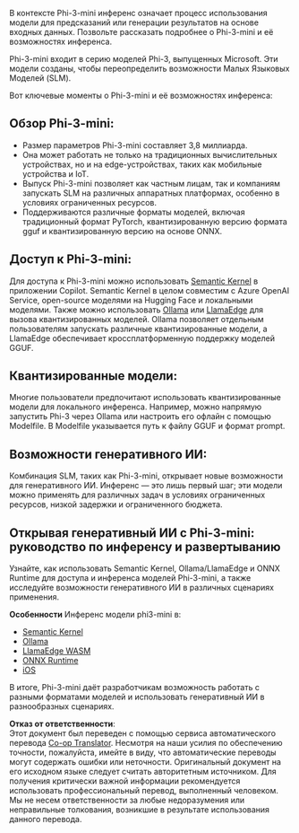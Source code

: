 <!--
CO_OP_TRANSLATOR_METADATA:
{
  "original_hash": "f1ff728038c4f554b660a36b76cbdd6e",
  "translation_date": "2025-05-07T14:41:40+00:00",
  "source_file": "md/01.Introduction/03/overview.md",
  "language_code": "ru"
}
-->
В контексте Phi-3-mini инференс означает процесс использования модели для предсказаний или генерации результатов на основе входных данных. Позвольте рассказать подробнее о Phi-3-mini и её возможностях инференса.

Phi-3-mini входит в серию моделей Phi-3, выпущенных Microsoft. Эти модели созданы, чтобы переопределить возможности Малых Языковых Моделей (SLM).

Вот ключевые моменты о Phi-3-mini и её возможностях инференса:

## **Обзор Phi-3-mini:**
- Размер параметров Phi-3-mini составляет 3,8 миллиарда.
- Она может работать не только на традиционных вычислительных устройствах, но и на edge-устройствах, таких как мобильные устройства и IoT.
- Выпуск Phi-3-mini позволяет как частным лицам, так и компаниям запускать SLM на различных аппаратных платформах, особенно в условиях ограниченных ресурсов.
- Поддерживаются различные форматы моделей, включая традиционный формат PyTorch, квантизированную версию формата gguf и квантизированную версию на основе ONNX.

## **Доступ к Phi-3-mini:**
Для доступа к Phi-3-mini можно использовать [Semantic Kernel](https://github.com/microsoft/SemanticKernelCookBook?WT.mc_id=aiml-138114-kinfeylo) в приложении Copilot. Semantic Kernel в целом совместим с Azure OpenAI Service, open-source моделями на Hugging Face и локальными моделями.
Также можно использовать [Ollama](https://ollama.com) или [LlamaEdge](https://llamaedge.com) для вызова квантизированных моделей. Ollama позволяет отдельным пользователям запускать различные квантизированные модели, а LlamaEdge обеспечивает кроссплатформенную поддержку моделей GGUF.

## **Квантизированные модели:**
Многие пользователи предпочитают использовать квантизированные модели для локального инференса. Например, можно напрямую запустить Phi-3 через Ollama или настроить его офлайн с помощью Modelfile. В Modelfile указывается путь к файлу GGUF и формат prompt.

## **Возможности генеративного ИИ:**
Комбинация SLM, таких как Phi-3-mini, открывает новые возможности для генеративного ИИ. Инференс — это лишь первый шаг; эти модели можно применять для различных задач в условиях ограниченных ресурсов, низкой задержки и ограниченного бюджета.

## **Открывая генеративный ИИ с Phi-3-mini: руководство по инференсу и развертыванию**
Узнайте, как использовать Semantic Kernel, Ollama/LlamaEdge и ONNX Runtime для доступа и инференса моделей Phi-3-mini, а также исследуйте возможности генеративного ИИ в различных сценариях применения.

**Особенности**
Инференс модели phi3-mini в:

- [Semantic Kernel](https://github.com/Azure-Samples/Phi-3MiniSamples/tree/main/semantickernel?WT.mc_id=aiml-138114-kinfeylo)
- [Ollama](https://github.com/Azure-Samples/Phi-3MiniSamples/tree/main/ollama?WT.mc_id=aiml-138114-kinfeylo)
- [LlamaEdge WASM](https://github.com/Azure-Samples/Phi-3MiniSamples/tree/main/wasm?WT.mc_id=aiml-138114-kinfeylo)
- [ONNX Runtime](https://github.com/Azure-Samples/Phi-3MiniSamples/tree/main/onnx?WT.mc_id=aiml-138114-kinfeylo)
- [iOS](https://github.com/Azure-Samples/Phi-3MiniSamples/tree/main/ios?WT.mc_id=aiml-138114-kinfeylo)

В итоге, Phi-3-mini даёт разработчикам возможность работать с разными форматами моделей и использовать генеративный ИИ в разнообразных сценариях.

**Отказ от ответственности**:  
Этот документ был переведен с помощью сервиса автоматического перевода [Co-op Translator](https://github.com/Azure/co-op-translator). Несмотря на наши усилия по обеспечению точности, пожалуйста, имейте в виду, что автоматические переводы могут содержать ошибки или неточности. Оригинальный документ на его исходном языке следует считать авторитетным источником. Для получения критически важной информации рекомендуется использовать профессиональный перевод, выполненный человеком. Мы не несем ответственности за любые недоразумения или неправильные толкования, возникшие в результате использования данного перевода.